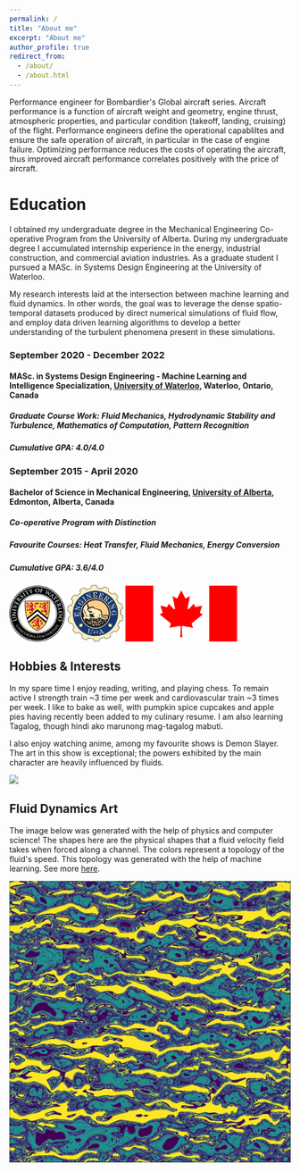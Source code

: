 ```yaml
---
permalink: /
title: "About me"
excerpt: "About me"
author_profile: true
redirect_from: 
  - /about/
  - /about.html
---
```


Performance engineer for Bombardier's Global aircraft series. Aircraft performance is a function of aircraft weight and geometry, engine thrust, atmospheric properties, and particular condition (takeoff, landing, cruising) of the flight. Performance engineers define the operational capabliltes and ensure the safe operation of aircraft, in particular in the case of engine failure. Optimizing performance reduces the costs of operating the aircraft, thus improved aircraft performance correlates positively with the price of aircraft.

Education
======
I obtained my undergraduate degree in the Mechanical Engineering Co-operative Program from the University of Alberta. During my undergraduate degree I accumulated internship experience in the energy, industrial construction, and commercial aviation industries. As a graduate student I pursued a MASc. in Systems Design Engineering at the University of Waterloo.

My research interests laid at the intersection between machine learning and fluid dynamics. In other words, the goal was to leverage the dense spatio-temporal datasets produced by direct numerical simulations of fluid flow, and employ data driven learning algorithms to develop a better understanding of the turbulent phenomena present in these simulations.

### September 2020 - December 2022

#### **MASc. in Systems Design Engineering - Machine Learning and Intelligence Specialization, [University of Waterloo](https://uwaterloo.ca/engineering/), Waterloo, Ontario, Canada** 
##### **Graduate Course Work: Fluid Mechanics, Hydrodynamic Stability and Turbulence, Mathematics of Computation, Pattern Recognition**

##### **Cumulative GPA: 4.0/4.0**

### September 2015 - April 2020

#### **Bachelor of Science in Mechanical Engineering, [University of Alberta](https://www.ualberta.ca/engineering/index.html), Edmonton, Alberta, Canada**

##### **Co-operative Program with Distinction**

##### Favourite Courses: Heat Transfer, Fluid Mechanics, Energy Conversion

##### **Cumulative GPA: 3.6/4.0**

<img src="/images/uwaterloo.png" alt="drawing" width="100"/>   <img src="/images/uofa.png" alt="drawing" width="100"/> <img src="/images/canada.png" alt="drawing" width="200"/>
 
Hobbies & Interests
---
In my spare time I enjoy reading, writing, and playing chess. To remain active I strength train ~3 time per week and cardiovascular train ~3 times per week. I like to bake as well, with pumpkin spice cupcakes and apple pies having recently been added to my culinary resume. I am also learning Tagalog, though hindi ako marunong mag-tagalog mabuti.


I also enjoy watching anime, among my favourite shows is Demon Slayer. The art in this show is exceptional; the powers exhibited by the main character are heavily influenced by fluids.

<img src="/images/ds_gif.gif">


Fluid Dynamics Art
---
The image below was generated with the help of physics and computer science! The shapes here are the physical shapes that a fluid velocity field takes when forced along a channel. The colors represent a topology of the fluid's speed. This topology was generated with the help of machine learning. See more [here](https://john-lyne.github.io/art/).

<img src="/images/som_data_transform2.png">
